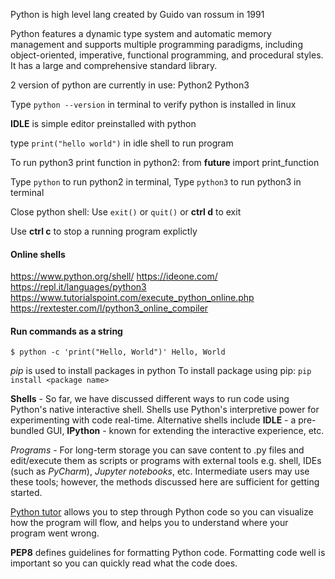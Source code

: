 Python is high level lang created by Guido van rossum in 1991

Python features a dynamic type system and automatic memory management
and supports multiple programming paradigms, including object-oriented, imperative, functional programming,
and procedural styles. It has a large and comprehensive standard library.

2 version of python are currently in use:
Python2
Python3

Type `python --version` in terminal to verify python is installed in linux

**IDLE** is simple editor preinstalled with python

type `print("hello world")` in idle shell to run program

To run python3 print function in python2:
from __future__ import print_function

Type `python` to run python2 in terminal,
Type `python3` to run python3 in terminal

Close python shell:
Use `exit()` or `quit()` or **ctrl d** to exit

Use **ctrl c** to stop a running program explictly


#### Online shells

https://www.python.org/shell/
https://ideone.com/
https://repl.it/languages/python3
https://www.tutorialspoint.com/execute_python_online.php
https://rextester.com/l/python3_online_compiler

#### Run commands as a string

`$ python -c 'print("Hello, World")'
Hello, World`

*pip* is used to install packages in python
To install package using pip:
`pip install <package name>`

**Shells** - So far, we have discussed different ways to run code using Python's native interactive shell. Shells use Python's interpretive power for experimenting with code real-time. Alternative shells include 
**IDLE** - a pre-bundled
GUI, 
**IPython** - known for extending the interactive experience, etc.

*Programs* - For long-term storage you can save content to .py files and edit/execute them as scripts or programs
with external tools e.g. shell, IDEs (such as *PyCharm*), *Jupyter notebooks*, etc. Intermediate users may use these
tools; however, the methods discussed here are sufficient for getting started.

[Python tutor](https://pythontutor.com/visualize.html#mode=edit) allows you to step through Python code so you can visualize how the program will flow, and helps you
to understand where your program went wrong.

**PEP8** defines guidelines for formatting Python code. Formatting code well is important so you can quickly read what
the code does.

